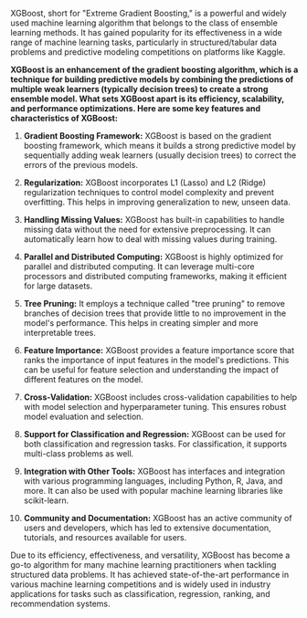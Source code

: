 XGBoost, short for "Extreme Gradient Boosting," is a powerful and widely used machine learning algorithm that belongs to the class of ensemble learning methods. It has gained popularity for its effectiveness in a wide range of machine learning tasks, particularly in structured/tabular data problems and predictive modeling competitions on platforms like Kaggle.

**XGBoost is an enhancement of the gradient boosting algorithm, which is a technique for building predictive models by combining the predictions of multiple weak learners (typically decision trees) to create a strong ensemble model. What sets XGBoost apart is its efficiency, scalability, and performance optimizations. Here are some key features and characteristics of XGBoost:**

1. **Gradient Boosting Framework:** XGBoost is based on the gradient boosting framework, which means it builds a strong predictive model by sequentially adding weak learners (usually decision trees) to correct the errors of the previous models.

2. **Regularization:** XGBoost incorporates L1 (Lasso) and L2 (Ridge) regularization techniques to control model complexity and prevent overfitting. This helps in improving generalization to new, unseen data.

3. **Handling Missing Values:** XGBoost has built-in capabilities to handle missing data without the need for extensive preprocessing. It can automatically learn how to deal with missing values during training.

4. **Parallel and Distributed Computing:** XGBoost is highly optimized for parallel and distributed computing. It can leverage multi-core processors and distributed computing frameworks, making it efficient for large datasets.

5. **Tree Pruning:** It employs a technique called "tree pruning" to remove branches of decision trees that provide little to no improvement in the model's performance. This helps in creating simpler and more interpretable trees.

6. **Feature Importance:** XGBoost provides a feature importance score that ranks the importance of input features in the model's predictions. This can be useful for feature selection and understanding the impact of different features on the model.

7. **Cross-Validation:** XGBoost includes cross-validation capabilities to help with model selection and hyperparameter tuning. This ensures robust model evaluation and selection.

8. **Support for Classification and Regression:** XGBoost can be used for both classification and regression tasks. For classification, it supports multi-class problems as well.

9. **Integration with Other Tools:** XGBoost has interfaces and integration with various programming languages, including Python, R, Java, and more. It can also be used with popular machine learning libraries like scikit-learn.

10. **Community and Documentation:** XGBoost has an active community of users and developers, which has led to extensive documentation, tutorials, and resources available for users.

Due to its efficiency, effectiveness, and versatility, XGBoost has become a go-to algorithm for many machine learning practitioners when tackling structured data problems. It has achieved state-of-the-art performance in various machine learning competitions and is widely used in industry applications for tasks such as classification, regression, ranking, and recommendation systems.